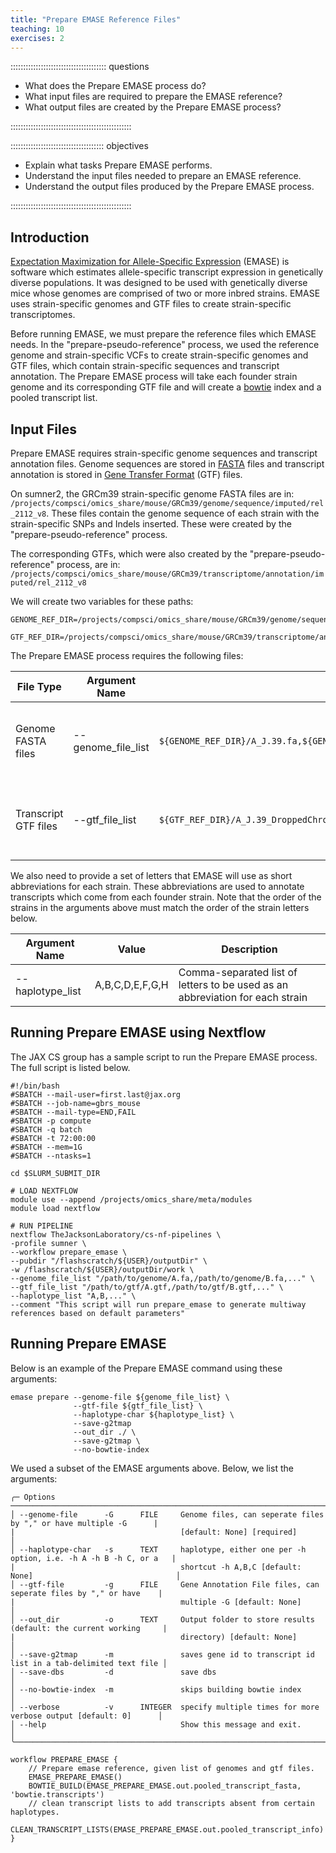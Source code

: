 ```yaml
---
title: "Prepare EMASE Reference Files"
teaching: 10
exercises: 2
---
```


:::::::::::::::::::::::::::::::::::::: questions 

- What does the Prepare EMASE process do?
- What input files are required to prepare the EMASE reference?
- What output files are created by the Prepare EMASE process?

::::::::::::::::::::::::::::::::::::::::::::::::

::::::::::::::::::::::::::::::::::::: objectives

- Explain what tasks Prepare EMASE performs.
- Understand the input files needed to prepare an EMASE reference.
- Understand the output files produced by the Prepare EMASE process.

::::::::::::::::::::::::::::::::::::::::::::::::

## Introduction

[Expectation Maximization for Allele-Specific Expression](https://www.ncbi.nlm.nih.gov/pmc/articles/PMC6022640/)
(EMASE) is software which estimates allele-specific transcript expression in
genetically diverse populations. It was designed to be used with genetically
diverse mice whose genomes are comprised of two or more inbred strains. EMASE
uses strain-specific genomes and GTF files to create strain-specific 
transcriptomes.

Before running EMASE, we must prepare the reference files which EMASE needs. 
In the "prepare-pseudo-reference" process, we used the reference genome and
strain-specific VCFs to create strain-specific genomes and GTF files, which 
contain strain-specific sequences and transcript annotation. The Prepare EMASE 
process will take each founder strain genome and its corresponding GTF 
file and will create a [bowtie](https://bowtie-bio.sourceforge.net/index.shtml)
index and a pooled transcript list.

## Input Files

Prepare EMASE requires strain-specific genome sequences and transcript 
annotation files. Genome sequences are stored in 
[FASTA](https://www.ncbi.nlm.nih.gov/genbank/fastaformat/) 
files and transcript annotation is stored in 
[Gene Transfer Format](https://www.ensembl.org/info/website/upload/gff.html?redirect=no) 
(GTF) files.

On sumner2, the GRCm39 strain-specific genome FASTA files are in: `/projects/compsci/omics_share/mouse/GRCm39/genome/sequence/imputed/rel_2112_v8`.
These files contain the genome sequence of each strain with the strain-specific 
SNPs and Indels inserted. These were created by the "prepare-pseudo-reference"
process.

The corresponding GTFs, which were also created by the "prepare-pseudo-reference"
process, are in: `/projects/compsci/omics_share/mouse/GRCm39/transcriptome/annotation/imputed/rel_2112_v8`

We will create two variables for these paths:

```
GENOME_REF_DIR=/projects/compsci/omics_share/mouse/GRCm39/genome/sequence/imputed/rel_2112_v8

GTF_REF_DIR=/projects/compsci/omics_share/mouse/GRCm39/transcriptome/annotation/imputed/rel_2112_v8
```

The Prepare EMASE process requires the following files:

| File Type | Argument Name | File Path | Description | 
|-----------|---------------|-----------|-------------|
| Genome FASTA files | --genome_file_list | `${GENOME_REF_DIR}/A_J.39.fa,${GENOME_REF_DIR}/C57BL_6J.39.fa,${GENOME_REF_DIR}/129S1_SvImJ.39.fa,${GENOME_REF_DIR}/NOD_ShiLtJ.39.fa,${GENOME_REF_DIR}/NZO_HlLtJ.39.fa,${GENOME_REF_DIR}/CAST_EiJ.39.fa,${GENOME_REF_DIR}/PWK_PhJ.39.fa,${GENOME_REF_DIR}/WSB_EiJ.39.fa` | Comma-separated list of FASTA files for each input strain |
| Transcript GTF files | --gtf_file_list | `${GTF_REF_DIR}/A_J.39_DroppedChromAppended.gtf,${GTF_REF_DIR}/Mus_musculus.GRCm39.105.filtered.gtf,${GTF_REF_DIR}/129S1_SvImJ.39_DroppedChromAppended.gtf,${GTF_REF_DIR}/NOD_ShiLtJ.39_DroppedChromAppended.gtf,${GTF_REF_DIR}/NZO_HlLtJ.39_DroppedChromAppended.gtf,${GTF_REF_DIR}/CAST_EiJ.39_DroppedChromAppended.gtf,${GTF_REF_DIR}/PWK_PhJ.39_DroppedChromAppended.gtf,${GTF_REF_DIR}/WSB_EiJ.39_DroppedChromAppended.gtf` | Comma-separated list of GTF files for each input strain |

We also need to provide a set of letters that EMASE will use as short 
abbreviations for each strain. These abbreviations are used to annotate 
transcripts which come from each founder strain. Note that the order of the 
strains in the arguments above must match the order of the strain letters below.

| Argument Name | Value | Description |
|---------------|-------|-------------|
| --haplotype_list | A,B,C,D,E,F,G,H | Comma-separated list of letters to be used as an abbreviation for each strain | 

## Running Prepare EMASE using Nextflow

The JAX CS group has a sample script to run the Prepare EMASE process. The full 
script is listed below.

```
#!/bin/bash
#SBATCH --mail-user=first.last@jax.org
#SBATCH --job-name=gbrs_mouse
#SBATCH --mail-type=END,FAIL
#SBATCH -p compute
#SBATCH -q batch
#SBATCH -t 72:00:00
#SBATCH --mem=1G
#SBATCH --ntasks=1

cd $SLURM_SUBMIT_DIR

# LOAD NEXTFLOW
module use --append /projects/omics_share/meta/modules
module load nextflow

# RUN PIPELINE
nextflow TheJacksonLaboratory/cs-nf-pipelines \
-profile sumner \
--workflow prepare_emase \
--pubdir "/flashscratch/${USER}/outputDir" \
-w /flashscratch/${USER}/outputDir/work \
--genome_file_list "/path/to/genome/A.fa,/path/to/genome/B.fa,..." \
--gtf_file_list "/path/to/gtf/A.gtf,/path/to/gtf/B.gtf,..." \
--haplotype_list "A,B,..." \
--comment "This script will run prepare_emase to generate multiway references based on default parameters"
```

## Running Prepare EMASE

Below is an example of the Prepare EMASE command using these arguments:

```
emase prepare --genome-file ${genome_file_list} \
              --gtf-file ${gtf_file_list} \
              --haplotype-char ${haplotype_list} \
              --save-g2tmap 
              --out_dir ./ \
              --save-g2tmap \
              --no-bowtie-index
```

We used a subset of the EMASE arguments above. Below, we list the arguments:

```
╭─ Options ───────────────────────────────────────────────────────────────────────────────────────────╮
│ --genome-file      -G      FILE     Genome files, can seperate files by "," or have multiple -G      |
|                                     [default: None] [required]                                       │
│ --haplotype-char   -s      TEXT     haplotype, either one per -h option, i.e. -h A -h B -h C, or a   |
|                                     shortcut -h A,B,C [default: None]                                │
│ --gtf-file         -g      FILE     Gene Annotation File files, can seperate files by "," or have    |
|                                     multiple -G [default: None]                                      │
│ --out_dir          -o      TEXT     Output folder to store results (default: the current working     |
|                                     directory) [default: None]                                       │
│ --save-g2tmap      -m               saves gene id to transcript id list in a tab-delimited text file │
│ --save-dbs         -d               save dbs                                                         │
│ --no-bowtie-index  -m               skips building bowtie index                                      │
│ --verbose          -v      INTEGER  specify multiple times for more verbose output [default: 0]      │
│ --help                              Show this message and exit.                                      │
╰─────────────────────────────────────────────────────────────────────────────────────────────────────╯
```



```
workflow PREPARE_EMASE {
    // Prepare emase reference, given list of genomes and gtf files. 
    EMASE_PREPARE_EMASE()
    BOWTIE_BUILD(EMASE_PREPARE_EMASE.out.pooled_transcript_fasta, 'bowtie.transcripts')
    // clean transcript lists to add transcripts absent from certain haplotypes.
    CLEAN_TRANSCRIPT_LISTS(EMASE_PREPARE_EMASE.out.pooled_transcript_info)
}
```





[r-markdown]: https://rmarkdown.rstudio.com/
